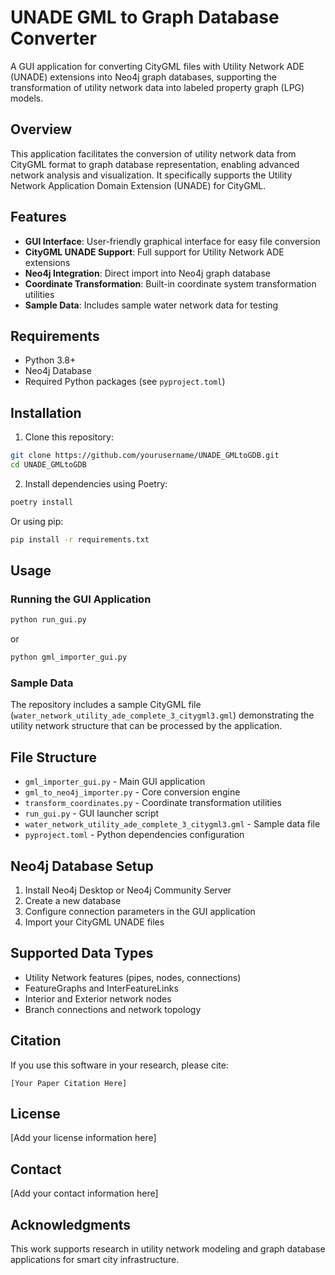 # UNADE GML to Graph Database Converter

A GUI application for converting CityGML files with Utility Network ADE (UNADE) extensions into Neo4j graph databases, supporting the transformation of utility network data into labeled property graph (LPG) models.

## Overview

This application facilitates the conversion of utility network data from CityGML format to graph database representation, enabling advanced network analysis and visualization. It specifically supports the Utility Network Application Domain Extension (UNADE) for CityGML.

## Features

- **GUI Interface**: User-friendly graphical interface for easy file conversion
- **CityGML UNADE Support**: Full support for Utility Network ADE extensions
- **Neo4j Integration**: Direct import into Neo4j graph database
- **Coordinate Transformation**: Built-in coordinate system transformation utilities
- **Sample Data**: Includes sample water network data for testing

## Requirements

- Python 3.8+
- Neo4j Database
- Required Python packages (see `pyproject.toml`)

## Installation

1. Clone this repository:
```bash
git clone https://github.com/yourusername/UNADE_GMLtoGDB.git
cd UNADE_GMLtoGDB
```

2. Install dependencies using Poetry:
```bash
poetry install
```

Or using pip:
```bash
pip install -r requirements.txt
```

## Usage

### Running the GUI Application

```bash
python run_gui.py
```

or

```bash
python gml_importer_gui.py
```

### Sample Data

The repository includes a sample CityGML file (`water_network_utility_ade_complete_3_citygml3.gml`) demonstrating the utility network structure that can be processed by the application.

## File Structure

- `gml_importer_gui.py` - Main GUI application
- `gml_to_neo4j_importer.py` - Core conversion engine
- `transform_coordinates.py` - Coordinate transformation utilities
- `run_gui.py` - GUI launcher script
- `water_network_utility_ade_complete_3_citygml3.gml` - Sample data file
- `pyproject.toml` - Python dependencies configuration

## Neo4j Database Setup

1. Install Neo4j Desktop or Neo4j Community Server
2. Create a new database
3. Configure connection parameters in the GUI application
4. Import your CityGML UNADE files

## Supported Data Types

- Utility Network features (pipes, nodes, connections)
- FeatureGraphs and InterFeatureLinks
- Interior and Exterior network nodes
- Branch connections and network topology

## Citation

If you use this software in your research, please cite:

```
[Your Paper Citation Here]
```

## License

[Add your license information here]

## Contact

[Add your contact information here]

## Acknowledgments

This work supports research in utility network modeling and graph database applications for smart city infrastructure.
